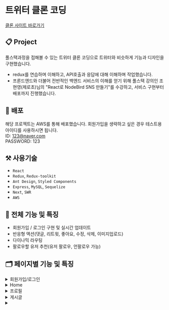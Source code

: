 # 트위터 클론 코딩

[클론 사이트 바로가기](http://nodebird.store)

## 📋 Project

풀스택과정을 접해볼 수 있는 트위터 클론 코딩으로 트위터와 비슷하게 기능과 디자인을 구현했습니다.

- redux를 연습하며 이해하고, API호출과 응답에 대해 이해하며 작업했습니다.
- 프론드엔드와 더불어 전반적인 백엔드 서비스의 이해를 얻기 위해 풀스택 강의인 조현영(제로초)님의 "React로 NodeBird SNS 만들기"를 수강하고, 서비스 구현부터 배포까지 진행했습니다.

## 🌟 배포

해당 프로젝트는 AWS를 통해 배포했습니다.
회원가입을 생략하고 싶은 경우 테스트용 아이디를 사용하시면 됩니다.  
ID: 123@naver.com  
PASSWORD: 123

## ⚒️ 사용기술

- `React`
- `Redux`, `Redux-toolkit`
- `Ant Design`, `Styled Components`
- `Express`, `MySQL`, `Sequelize`
- `Next`, `SWR`
- `AWS`

## 📌 전체 기능 및 특징

- 회원가입 / 로그인 구현 및 실시간 업데이트
- 반응형 액션(댓글, 리트윗, 좋아요, 수정, 삭제, 이미지업로드)
- 다이나믹 라우팅
- 팔로우할 유저 추천(유저 팔로우, 언팔로우 가능)

## 🗂️ 페이지별 기능 및 특징

<details>
<summary>회원가입/로그인</summary>
<div markdown="1">

- 회원가입

  - 회원가입시 이미 사용중인 아이디이면, 에러메세지를 보여준다.
    <img src="image/signup.gif" width="600" height="400"/>

- 로그인
  - 로그인시 사용자 프로필 보여준다. -> 유저 정보 확인(게시글 / 팔로우 / 팔로워 숫자 확인)
    <img src="image/login-logout.gif" width="600" height="400"/>

</div>
</details>

<details>
<summary>Home</summary>
<div markdown="1">

- 게시글 로딩
  - 인피니트 스크롤링 - 게시글이 10개씩 업로드되는데, 마지막 게시글까지 스크롤되면 다음 10개의 게시글이 업로드된다.
- 실시간 팔로우 추천 업데이트(팔로우, 언팔로우 가능)
  <img src="image/home.gif" width="600" height="400"/>

</div>
</details>

<details>
<summary>프로필</summary>
<div markdown="1">

- 닉네임 수정 및 팔로우 / 팔로워 목록 불러오기
- 목록내에 있는 🚫 버튼을 이용하여 언팔로우나 팔로워삭제 가능

</div>
</details>

<details>
<summary>게시글</summary>
<div markdown="1">

- 게시글 작성 및 수정(실시간 반영), 이미지 업로드
- 좋아요 버튼(토글)
- 댓글 작성
- 리트윗
  - 본인의 게시물은 리트윗하지 못하게 하고, 한번 리트윗한 게시글은 다시 리트윗하지 못하게 하고 에러메세지 보여준다.

</div>
</details>

<details>
<summary></summary>
<div markdown="1">

</div>
</details>
